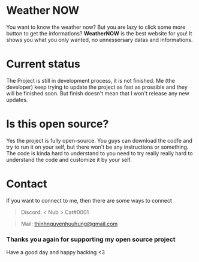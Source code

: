 # Weather NOW

You want to know the weather now? But you are lazy to click some more button to get the informations?
**WeatherNOW** is the best website for you! It shows you what you only wanted, no unnessersary datas and informations.

# Current status

The Project is still in development process, it is not finished. Me (the developer) keep trying to update the project as fast as prossible and they will be finished soon.
But finish doesn't mean that I won't release any new updates.

# Is this open source?

Yes the project is fully open-source. You guys can download the codfe and try to run it on your self, but there won't be any instructions or something.
The code is kinda hard to understand to you need to try really really hard to understand the code and customize it by your self.

# Contact

If you want to connect to me, then there are some ways to connect

> Discord: < Nub > Cat#0001

> Mail: thinhnguyenhuuhung@gmail.com

### Thanks you again for supporting my open source project
Have a good day and happy hacking <3
